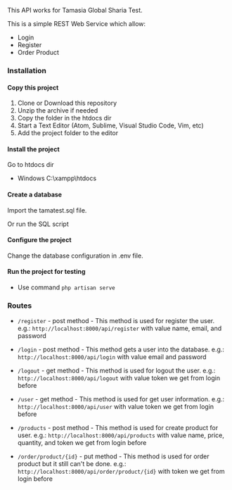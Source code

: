 This API works for Tamasia Global Sharia Test.

This is a simple REST Web Service which allow:

  * Login
  * Register
  * Order Product

<a name="installation"></a>
### Installation

#### Copy this project

  1. Clone or Download this repository
  2. Unzip the archive if needed
  3. Copy the folder in the htdocs dir
  4. Start a Text Editor (Atom, Sublime, Visual Studio Code, Vim, etc)
  5. Add the project folder to the editor

#### Install the project

  Go to htdocs dir

  * Windows
  C:\xampp\htdocs

#### Create a database

  Import the tamatest.sql file.

  Or run the SQL script

#### Configure the project

  Change the database configuration in .env file.

#### Run the project for testing

  * Use command `php artisan serve`

### Routes

  * `/register` - post method - This method is used for register the user. e.g.: `http://localhost:8000/api/register` with value name, email, and password

  * `/login` - post method - This method gets a user into the database. e.g.: `http://localhost:8000/api/login` with value email and password

  * `/logout` - get method - This method is used for logout the user. e.g.: `http://localhost:8000/api/logout` with value token we get from login before

  * `/user` - get method - This method is used for get user information. e.g.: `http://localhost:8000/api/user` with value token we get from login before

  * `/products` - post method - This method is used for create product for user. e.g.: `http://localhost:8000/api/products` with value name, price, quantity, and token we get from login before

  * `/order/product/{id}` - put method - This method is used for order product but it still can't be done. e.g.: `http://localhost:8000/api/order/product/{id}` with token we get from login before